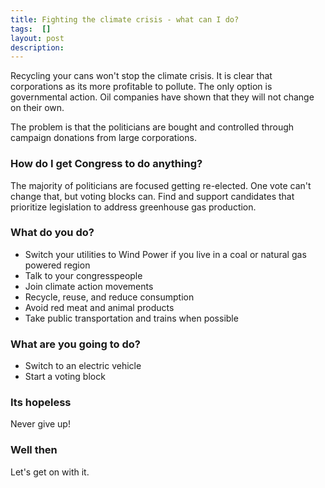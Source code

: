 ```yaml
---
title: Fighting the climate crisis - what can I do?
tags:  []
layout: post
description: 
---
```


Recycling your cans won't stop the climate crisis. It is clear that corporations as its more profitable to pollute. The only option is governmental action. Oil companies have shown that they will not change on their own. 

The problem is that the politicians are bought and controlled through campaign donations from large corporations. 

### How do I get Congress to do anything? 

The majority of politicians are focused getting re-elected. One vote can't change that, but voting blocks can. Find and support candidates that prioritize legislation to address greenhouse gas production.

### What do you do? 

- Switch your utilities to Wind Power if you live in a coal or natural gas powered region
- Talk to your congresspeople
- Join climate action movements
- Recycle, reuse, and reduce consumption
- Avoid red meat and animal products
- Take public transportation and trains when possible

### What are you going to do?

- Switch to an electric vehicle
- Start a voting block

### Its hopeless

Never give up!

### Well then

Let's get on with it.
